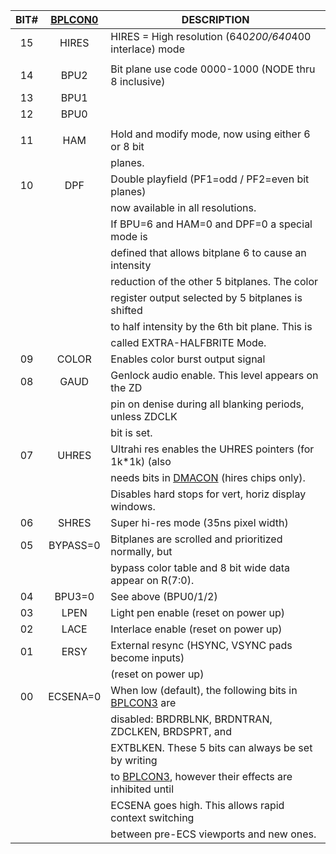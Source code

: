 | BIT# | [BPLCON0](BPLCON0.md) | DESCRIPTION                                             |
|:----:|:-------:|---------------------------------------------------------|
| 15   | HIRES   | HIRES = High resolution (640*200/640*400 interlace) mode|
|      |         |                                                         |
| 14   | BPU2    | Bit plane use code 0000-1000 (NODE thru 8 inclusive)    |
| 13   | BPU1    |                                                         |
| 12   | BPU0    |                                                         |
|      |         |                                                         |
| 11   | HAM     | Hold and modify mode, now using either 6 or 8 bit       |
|      |         | planes.                                                 |
| 10   | DPF     | Double playfield (PF1=odd / PF2=even bit planes)        |
|      |         | now available in all resolutions.                       |
|      |         | If BPU=6 and HAM=0 and DPF=0 a special mode is          |
|      |         | defined that allows bitplane 6 to cause an intensity    |
|      |         | reduction of the other 5 bitplanes. The color           |
|      |         | register output selected by 5 bitplanes is shifted      |
|      |         | to half intensity by the 6th bit plane. This is         |
|      |         | called EXTRA-HALFBRITE Mode.                            |
| 09   |  COLOR  | Enables color burst output signal                       |
| 08   |  GAUD   | Genlock audio enable. This level appears on the ZD      |
|      |         | pin on denise during all blanking periods, unless ZDCLK |
|      |         | bit is set.                                             |
| 07   |  UHRES  | Ultrahi res enables the UHRES pointers (for 1k*1k) (also|
|      |         | needs bits in [DMACON](DMACON.md) (hires chips only).                |
|      |         | Disables hard stops for vert, horiz display windows.    |
| 06   |  SHRES  | Super hi-res mode (35ns pixel width)                    |
| 05   | BYPASS=0| Bitplanes are scrolled and prioritized normally, but    |
|      |         | bypass color table and 8 bit wide data appear on R(7:0).|
| 04   |  BPU3=0 | See above (BPU0/1/2)                                    |
| 03   |  LPEN   | Light pen enable (reset on power up)                    |
| 02   |  LACE   | Interlace enable (reset on power up)                    |
| 01   |  ERSY   | External resync (HSYNC, VSYNC pads become inputs)       |
|      |         | (reset on power up)                                     |
| 00   | ECSENA=0| When low (default), the following bits in [BPLCON3](BPLCON3.md) are   |
|      |         | disabled: BRDRBLNK, BRDNTRAN, ZDCLKEN, BRDSPRT, and     |
|      |         | EXTBLKEN. These 5 bits can always be set by writing     |
|      |         | to [BPLCON3](BPLCON3.md), however their effects are inhibited until   |
|      |         | ECSENA goes high. This allows rapid context switching   |
|      |         | between pre-ECS viewports and new ones.                 |